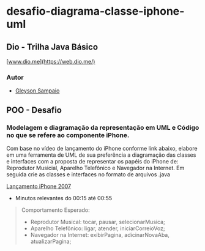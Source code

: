 # desafio-diagrama-classe-iphone-uml
## Dio - Trilha Java Básico
[www.dio.me](https://web.dio.me/)

### Autor

* [Gleyson Sampaio](https://github.com/glysns)

## POO - Desafio
### Modelagem e diagramação da representação em UML e Código no que se refere ao componente iPhone.

Com base no vídeo de lançamento do iPhone conforme link abaixo, elabore em uma ferramenta de UML de sua preferência a diagramação das classes e interfaces com a proposta de representar os papéis do iPhone de: Reprodutor Musicial, Aparelho Telefônico e Navegador na Internet. Em seguida crie as classes e interfaces no formato de arquivos .java

[Lançamento iPhone 2007](https://www.youtube.com/watch?v=9ou608QQRq8)

- Minutos relevantes do 00:15 até 00:55

>Comportamento Esperado:
>
>* Reprodutor Musical: tocar, pausar, selecionarMusica;
>* Aparelho Telefônico: ligar, atender, iniciarCorreioVoz;
>* Navegador na Internet: exibirPagina, adicinarNovaAba, atualizarPagina;